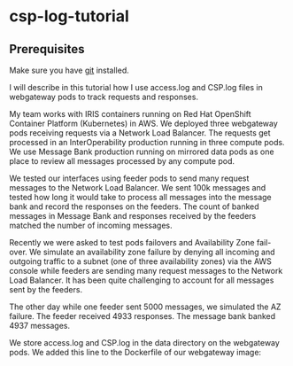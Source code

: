 # csp-log-tutorial

## Prerequisites
Make sure you have [git](https://git-scm.com/book/en/v2/Getting-Started-Installing-Git) installed.

I will describe in this tutorial how I use access.log and CSP.log files in webgateway pods to track requests and responses.

My team works with IRIS containers running on Red Hat OpenShift Container Platform (Kubernetes) in AWS. We deployed three webgateway pods receiving requests via a Network Load Balancer. The requests get processed in an InterOperability production running in three compute pods. We use Message Bank production running on mirrored data pods as one place to review all messages processed by any compute pod.

We tested our interfaces using feeder pods to send many request messages to the Network Load Balancer. We sent 100k messages and tested how long it would take to process all messages into the message bank and record the responses on the feeders. The count of banked messages in Message Bank and responses received by the feeders matched the number of incoming messages.

Recently we were asked to test pods failovers and Availability Zone fail-over. We simulate an availability zone failure by denying all incoming and outgoing traffic to a subnet (one of three availability zones) via the AWS console while feeders are sending many request messages to the Network Load Balancer. It has been quite challenging to account for all messages sent by the feeders.

The other day while one feeder sent 5000 messages, we simulated the AZ failure. The feeder received 4933 responses. The message bank banked 4937 messages.

We store access.log and CSP.log in the data directory on the webgateway pods. We added this line to the Dockerfile of our webgateway image:
